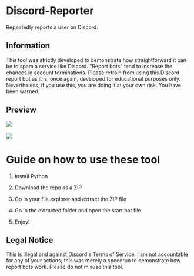 # Discord-Reporter   
Repeatedly reports a user on Discord. 
  
## Information    
This tool was strictly developed to demonstrate how straightforward it can be to spam a service like Discord. "Report bots" tend to increase the chances in account terminations. Please refrain from using this Discord report bot as it is, once again, developed for educational purposes only. Nevertheless, if you use this, you are doing it at your own risk. You have been warned.   
 
## Preview  
![](https://i.imgur.com/kGwdAd9.png)<br>   
![](https://i.imgur.com/9l4mtac.gif)     

# Guide on how to use these tool    
  
1. Install Python

2. Download the repo as a ZIP  
   
3. Go in your file explorer and extract the ZIP file   
     
4. Go in the extracted folder and open the start.bat file 
  
5. Enjoy!   
 
## Legal Notice   
This is illegal and against Discord's Terms of Service. I am not accountable for any of your actions; this was merely a speedrun to demonstrate how report bots work. Please do not misuse this tool.   